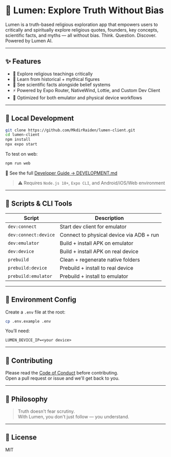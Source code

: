 # 🌟 Lumen: Explore Truth Without Bias

Lumen is a truth-based religious exploration app that empowers users to critically and spiritually explore religious quotes, founders, key concepts, scientific facts, and myths — all without bias. Think. Question. Discover. Powered by Lumen AI.

---

## ✨ Features

- 🧠 Explore religious teachings critically
- 📜 Learn from historical + mythical figures
- 🧪 See scientific facts alongside belief systems
- ⚡ Powered by Expo Router, NativeWind, Lottie, and Custom Dev Client
- 📲 Optimized for both emulator and physical device workflows

---

## 🧪 Local Development

```bash
git clone https://github.com/MkdirRaiden/lumen-client.git
cd lumen-client
npm install
npx expo start
```

To test on web:

```bash
npm run web
```

📘 See the full [Developer Guide → DEVELOPMENT.md](./DEVELOPMENT.md)

> ⚠️ Requires `Node.js 18+`, `Expo CLI`, and Android/iOS/Web environment

---

## 📁 Scripts & CLI Tools

| Script               | Description                              |
| -------------------- | ---------------------------------------- |
| `dev:connect`        | Start dev client for emulator            |
| `dev:connect:device` | Connect to physical device via ADB + run |
| `dev:emulator`       | Build + install APK on emulator          |
| `dev:device`         | Build + install APK on real device       |
| `prebuild`           | Clean + regenerate native folders        |
| `prebuild:device`    | Prebuild + install to real device        |
| `prebuild:emulator`  | Prebuild + install to emulator           |

---

## 📂 Environment Config

Create a `.env` file at the root:

```bash
cp .env.example .env
```

You’ll need:

```env
LUMEN_DEVICE_IP=<your device>
```

---

## 🤝 Contributing

Please read the [Code of Conduct](./CODE_OF_CONDUCT.md) before contributing.  
Open a pull request or issue and we'll get back to you.

---

## 🧠 Philosophy

> Truth doesn't fear scrutiny.  
> With Lumen, you don't just follow — you understand.

---

## 📜 License

MIT
